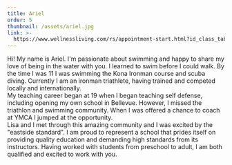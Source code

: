 ```yaml
---
title: Ariel
order: 5
thumbnail: /assets/ariel.jpg
link: >-
  https://www.wellnessliving.com/rs/appointment-start.html?id_class_tab=3&k_business=248418&k_class_tab=17422&k_service=108261
---
```

Hi! My name is Ariel. I'm passionate about swimming and happy to share my love of being in the water with you.
I learned to swim before I could walk. By the time I was 11 I was swimming the Kona Ironman course and scuba diving. Currently I am an ironman triathlete, having trained and competed locally and internationally.  
My teaching career began at 19 when I began teaching self defense, including opening my own school in Bellevue. However, I missed the triathlon and swimming community.  When I was offered a chance to coach at YMCA I jumped at the opportunity.  
Lisa and I met through this amazing community and I was excited by the "eastside standard". I am proud to represent a school that prides itself on providing quality education and demanding high standards from its instructors. Having worked with students from preschool to adult, I am both qualified and excited to work with you.
